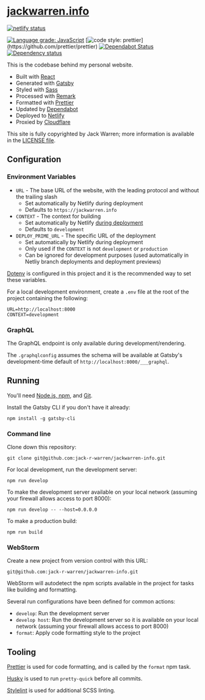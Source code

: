 # [jackwarren.info](https://jackwarren.info)

[![netlify status](https://api.netlify.com/api/v1/badges/d5c1c4a8-c3aa-4940-8cb9-c8511672e545/deploy-status)](https://app.netlify.com/sites/jackwarren-info/deploys)

[![Language grade: JavaScript](https://img.shields.io/lgtm/grade/javascript/g/jack-r-warren/jackwarren-info.svg?logo=lgtm&logoWidth=18)](https://lgtm.com/projects/g/jack-r-warren/jackwarren-info/context:javascript)
[![code style: prettier](https://img.shields.io/badge/code_style-prettier-ff69b4.svg?)](https://github.com/prettier/prettier)
[![Dependabot Status](https://api.dependabot.com/badges/status?host=github&repo=jack-r-warren/jackwarren-info)](https://dependabot.com)
[![Dependency status](https://badgen.net/david/dep/jack-r-warren/jackwarren-info)](https://github.com/jack-r-warren/jackwarren-info/network/dependencies)

This is the codebase behind my personal website.

-   Built with [React](https://reactjs.org/)
-   Generated with [Gatsby](https://www.gatsbyjs.org/)
-   Styled with [Sass](https://sass-lang.com/)
-   Processed with [Remark](https://remark.js.org/)
-   Formatted with [Prettier](https://prettier.io/)
-   Updated by [Dependabot](https://dependabot.com/)
-   Deployed to [Netlify](https://www.netlify.com/)
-   Proxied by [Cloudflare](https://www.cloudflare.com)

This site is fully copyrighted by Jack Warren; more information is available in the [LICENSE file](https://github.com/jack-r-warren/jackwarren-info/blob/master/LICENSE).

## Configuration

### Environment Variables

-   `URL` - The base URL of the website, with the leading protocol and without the trailing slash
    -   Set automatically by Netlify during deployment
    -   Defaults to `https://jackwarren.info`
-   `CONTEXT` - The context for building
    -   Set automatically by Netlify [during deployment](https://docs.netlify.com/site-deploys/overview/#deploy-contexts)
    -   Defaults to `development`
-   `DEPLOY_PRIME_URL` - The specific URL of the deployment
    -   Set automatically by Netlify during deployment
    -   Only used if the `CONTEXT` is not `development` or `production`
    -   Can be ignored for development purposes (used automatically in Netliy branch deployments and deployment previews)

[Dotenv](https://www.npmjs.com/package/dotenv) is configured in this project and it is the recommended way to set these variables.

For a local development environment, create a `.env` file at the root of the project containing the following:

```
URL=http://localhost:8000
CONTEXT=development
```

### GraphQL

The GraphQL endpoint is only available during development/rendering.

The `.graphqlconfig` assumes the schema will be available at Gatsby's development-time default of `http://localhost:8000/___graphql`.

## Running

You'll need [Node.js, npm](https://www.gatsbyjs.org/tutorial/part-zero/#-install-nodejs-and-npm), and [Git](https://www.gatsbyjs.org/tutorial/part-zero/#install-git).

Install the Gatsby CLI if you don't have it already:

```shell script
npm install -g gatsby-cli
```

### Command line

Clone down this repository:

```shell script
git clone git@github.com:jack-r-warren/jackwarren-info.git
```

For local development, run the development server:

```shell script
npm run develop
```

To make the development server available on your local network (assuming your firewall allows access to port 8000):

```shell script
npm run develop -- --host=0.0.0.0
```

To make a production build:

```shell script
npm run build
```

### WebStorm

Create a new project from version control with this URL:

```
git@github.com:jack-r-warren/jackwarren-info.git
```

WebStorm will autodetect the npm scripts available in the project for tasks like building and formatting.

Several run configurations have been defined for common actions:

-   `develop`: Run the development server
-   `develop host`: Run the development server so it is available on your local network (assuming your firewall allows access to port 8000)
-   `format`: Apply code formatting style to the project

## Tooling

[Prettier](https://prettier.io/) is used for code formatting, and is called by the `format` npm task.

[Husky](https://www.npmjs.com/package/husky) is used to run `pretty-quick` before all commits.

[Stylelint](https://stylelint.io/) is used for additional SCSS linting.

